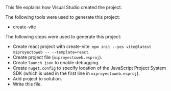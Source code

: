 This file explains how Visual Studio created the project.

The following tools were used to generate this project:
- create-vite

The following steps were used to generate this project:
- Create react project with create-vite: `npm init --yes vite@latest miproyectoweb -- --template=react`.
- Create project file (`miproyectoweb.esproj`).
- Create `launch.json` to enable debugging.
- Create `nuget.config` to specify location of the JavaScript Project System SDK (which is used in the first line in `miproyectoweb.esproj`).
- Add project to solution.
- Write this file.
